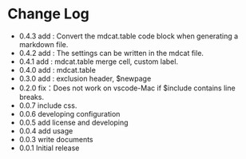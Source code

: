 # Change Log

- 0.4.3 add : Convert the mdcat.table code block when generating a markdown file.
- 0.4.2 add : The settings can be written in the mdcat file.
- 0.4.1 add : mdcat.table merge cell, custom label.
- 0.4.0 add : mdcat.table
- 0.3.0 add : exclusion header, $newpage 
- 0.2.0 fix：Does not work on vscode-Mac if $include contains line breaks. 
- 0.0.7 include css.
- 0.0.6 developing configuration
- 0.0.5 add license and developing 
- 0.0.4 add usage
- 0.0.3 write documents
- 0.0.1 Initial release